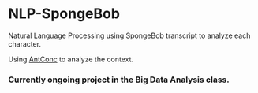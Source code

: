 # NLP-SpongeBob
Natural Language Processing using SpongeBob transcript to analyze each character.

Using [AntConc](http://www.laurenceanthony.net/software.html) to analyze the context.

### Currently ongoing project in the Big Data Analysis class.
